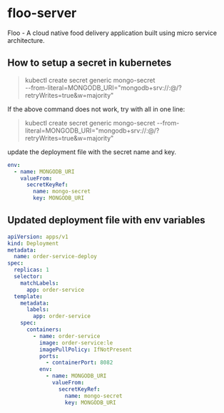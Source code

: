 # floo-server
Floo - A cloud native food delivery application built using micro service architecture.


## How to setup a secret in kubernetes

>kubectl create secret generic mongo-secret \
--from-literal=MONGODB_URI="mongodb+srv://<username>:<password>@<cluster-address>/<database>?retryWrites=true&w=majority"

If the above command does not work, try with all in one line:

>kubectl create secret generic mongo-secret --from-literal=MONGODB_URI="mongodb+srv://<username>:<password>@<cluster-address>/<database>?retryWrites=true&w=majority"

update the deployment file with the secret name and key.

```yaml
env:
  - name: MONGODB_URI
    valueFrom:
      secretKeyRef:
        name: mongo-secret
        key: MONGODB_URI
```


## Updated deployment file with env variables
```yaml
apiVersion: apps/v1
kind: Deployment
metadata:
  name: order-service-deploy
spec:
  replicas: 1
  selector:
    matchLabels:
      app: order-service
  template:
    metadata:
      labels:
        app: order-service
    spec:
      containers:
        - name: order-service
          image: order-service:le
          imagePullPolicy: IfNotPresent
          ports:
            - containerPort: 8082
          env:
            - name: MONGODB_URI
              valueFrom:
                secretKeyRef:
                  name: mongo-secret
                  key: MONGODB_URI
```
